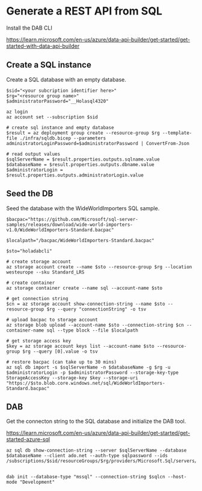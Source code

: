 # Generate a REST API from SQL 

Install the DAB CLI

https://learn.microsoft.com/en-us/azure/data-api-builder/get-started/get-started-with-data-api-builder

## Create a SQL instance 

Create a SQL database with an empty database.

```
$sid="<your subcription identifier here>"
$rg="<resource group name>"
$administratorPassword="__Holasql4320"

az login
az account set --subscription $sid

# create sql instance and empty database
$result = az deployment group create --resource-group $rg --template-file ./infra/sqldb.bicep --parameters administratorLoginPassword=$administratorPassword | ConvertFrom-Json

# read output values
$sqlServerName = $result.properties.outputs.sqlname.value
$databaseName = $result.properties.outputs.dbname.value
$administratorLogin = $result.properties.outputs.administratorLogin.value

```

## Seed the DB

Seed the database with the WideWorldImporters SQL sample.

```
$bacpac="https://github.com/Microsoft/sql-server-samples/releases/download/wide-world-importers-v1.0/WideWorldImporters-Standard.bacpac"

$localpath="/bacpac/WideWorldImporters-Standard.bacpac"

$sto="holadabcli"

# create storage account
az storage account create --name $sto --resource-group $rg --location westeurope --sku Standard_LRS

# create container
az storage container create --name sql --account-name $sto

# get connection string
$cn = az storage account show-connection-string --name $sto --resource-group $rg --query "connectionString" -o tsv

# upload bacpac to storage account
az storage blob upload --account-name $sto --connection-string $cn --container-name sql --type block --file $localpath

# get storage access key
$key = az storage account keys list --account-name $sto --resource-group $rg --query [0].value -o tsv

# restore bacpac (can take up to 30 mins)
az sql db import -s $sqlServerName -n $databaseName -g $rg -u $administratorLogin -p $administratorPassword --storage-key-type StorageAccessKey --storage-key $key --storage-uri "https://$sto.blob.core.windows.net/sql/WideWorldImporters-Standard.bacpac"

```

## DAB

Get the connecton string to the SQL database and initialize the DAB tool.

https://learn.microsoft.com/en-us/azure/data-api-builder/get-started/get-started-azure-sql

```
az sql db show-connection-string --server $sqlServerName --database $databaseName --client ado.net --auth-type sqlpassword --ids /subscriptions/$sid/resourceGroups/$rg/providers/Microsoft.Sql/servers/myserver/databases/mydatabase


dab init --database-type "mssql" --connection-string $sqlcn --host-mode "Development"
```
